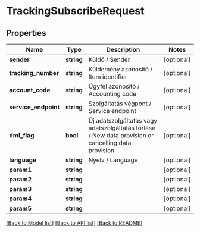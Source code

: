 # TrackingSubscribeRequest

## Properties
Name | Type | Description | Notes
------------ | ------------- | ------------- | -------------
**sender** | **string** | Küldő   /   Sender | [optional] 
**tracking_number** | **string** | Küldemény azonosító   /   Item identifier | [optional] 
**account_code** | **string** | Ügyfél azonosító   /   Accounting code | [optional] 
**service_endpoint** | **string** | Szolgáltatás végpont   /   Service endpoint | [optional] 
**dml_flag** | **bool** | Új adatszolgáltatás vagy adatszolgáltatás törlése   /   New data provision or cancelling data provision | [optional] 
**language** | **string** | Nyelv   /   Language | [optional] 
**param1** | **string** |  | [optional] 
**param2** | **string** |  | [optional] 
**param3** | **string** |  | [optional] 
**param4** | **string** |  | [optional] 
**param5** | **string** |  | [optional] 

[[Back to Model list]](../../README.md#documentation-for-models) [[Back to API list]](../../README.md#documentation-for-api-endpoints) [[Back to README]](../../README.md)

